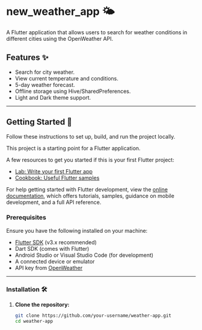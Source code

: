 # new_weather_app 🌤️

A Flutter application that allows users to search for weather conditions in different cities using the OpenWeather API.


## Features ✨
- Search for city weather.
- View current temperature and conditions.
- 5-day weather forecast.
- Offline storage using Hive/SharedPreferences.
- Light and Dark theme support.

---


## Getting Started 🚀

Follow these instructions to set up, build, and run the project locally.

This project is a starting point for a Flutter application.

A few resources to get you started if this is your first Flutter project:

- [Lab: Write your first Flutter app](https://docs.flutter.dev/get-started/codelab)
- [Cookbook: Useful Flutter samples](https://docs.flutter.dev/cookbook)

For help getting started with Flutter development, view the
[online documentation](https://docs.flutter.dev/), which offers tutorials,
samples, guidance on mobile development, and a full API reference.


### Prerequisites

Ensure you have the following installed on your machine:

- [Flutter SDK](https://docs.flutter.dev/get-started/install) (v3.x recommended)
- Dart SDK (comes with Flutter)
- Android Studio or Visual Studio Code (for development)
- A connected device or emulator
- API key from [OpenWeather](https://openweathermap.org/api)

---


### Installation 🛠️

1. **Clone the repository:**
   ```bash
   git clone https://github.com/your-username/weather-app.git
   cd weather-app
